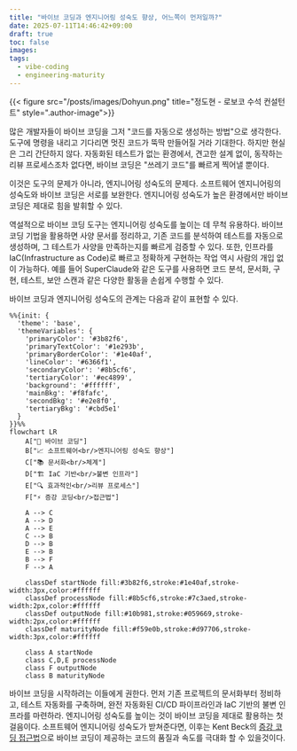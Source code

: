 ```yaml
---
title: "바이브 코딩과 엔지니어링 성숙도 향상, 어느쪽이 먼저일까?"
date: 2025-07-11T14:46:42+09:00
draft: true
toc: false
images:
tags:
  - vibe-coding
  - engineering-maturity
---
```


{{< figure src="/posts/images/Dohyun.png" title="정도현 - 로보코 수석 컨설턴트" style=".author-image">}}

많은 개발자들이 바이브 코딩을 그저 "코드를 자동으로 생성하는 방법"으로 생각한다. 도구에 명령을 내리고 기다리면 멋진 코드가 뚝딱 만들어질 거라 기대한다. 하지만 현실은 그리 간단하지 않다. 자동화된 테스트가 없는 환경에서, 견고한 설계 없이, 동작하는 리뷰 프로세스조차 없다면, 바이브 코딩은 "쓰레기 코드"를 빠르게 찍어낼 뿐이다.

이것은 도구의 문제가 아니라, 엔지니어링 성숙도의 문제다. 소프트웨어 엔지니어링의 성숙도와 바이브 코딩은 서로를 보완한다. 엔지니어링 성숙도가 높은 환경에서만 바이브 코딩은 제대로 힘을 발휘할 수 있다.

역설적으로 바이브 코딩 도구는 엔지니어링 성숙도를 높이는 데 무척 유용하다. 바이브 코딩 기법을 활용하면 사양 문서를 정리하고, 기존 코드를 분석하여 테스트를 자동으로 생성하며, 그 테스트가 사양을 만족하는지를 빠르게 검증할 수 있다. 또한, 인프라를 IaC(Infrastructure as Code)로 빠르고 정확하게 구현하는 작업 역시 사람의 개입 없이 가능하다. 예를 들어 SuperClaude와 같은 도구를 사용하면 코드 분석, 문서화, 구현, 테스트, 보안 스캔과 같은 다양한 활동을 손쉽게 수행할 수 있다.

바이브 코딩과 엔지니어링 성숙도의 관계는 다음과 같이 표현할 수 있다.

```mermaid
%%{init: {
  'theme': 'base',
  'themeVariables': {
    'primaryColor': '#3b82f6',
    'primaryTextColor': '#1e293b',
    'primaryBorderColor': '#1e40af',
    'lineColor': '#6366f1',
    'secondaryColor': '#8b5cf6',
    'tertiaryColor': '#ec4899',
    'background': '#ffffff',
    'mainBkg': '#f8fafc',
    'secondBkg': '#e2e8f0',
    'tertiaryBkg': '#cbd5e1'
  }
}}%%
flowchart LR
    A["🚀 바이브 코딩"] 
    B["📈 소프트웨어<br/>엔지니어링 성숙도 향상"]
    C["📚 문서화<br/>체계"]
    D["🏗️ IaC 기반<br/>불변 인프라"]
    E["🔍 효과적인<br/>리뷰 프로세스"]
    F["⚡ 증강 코딩<br/>접근법"]
    
    A --> C
    A --> D
    A --> E
    C --> B
    D --> B
    E --> B
    B --> F
    F --> A
    
    classDef startNode fill:#3b82f6,stroke:#1e40af,stroke-width:3px,color:#ffffff
    classDef processNode fill:#8b5cf6,stroke:#7c3aed,stroke-width:2px,color:#ffffff
    classDef outputNode fill:#10b981,stroke:#059669,stroke-width:2px,color:#ffffff
    classDef maturityNode fill:#f59e0b,stroke:#d97706,stroke-width:3px,color:#ffffff
    
    class A startNode
    class C,D,E processNode
    class F outputNode
    class B maturityNode
```

바이브 코딩을 시작하려는 이들에게 권한다. 먼저 기존 프로젝트의 문서화부터 정비하고, 테스트 자동화를 구축하며, 완전 자동화된 CI/CD 파이프라인과 IaC 기반의 불변 인프라를 마련하라. 엔지니어링 성숙도를 높이는 것이 바이브 코딩을 제대로 활용하는 첫걸음이다. 소프트웨어 엔지니어링 성숙도가 받쳐준다면, 이후는 Kent Beck의 [증강 코딩 접근법](https://tidyfirst.substack.com/p/augmented-coding-beyond-the-vibes)으로 바이브 코딩이 제공하는 코드의 품질과 속도를 극대화 할 수 있을것이다.

